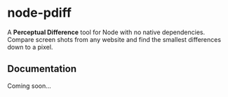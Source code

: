 node-pdiff
==========

A **Perceptual Difference** tool for Node with no native dependencies. 
Compare screen shots from any website and find the smallest differences down to a pixel.

Documentation
-------------

Coming soon...
